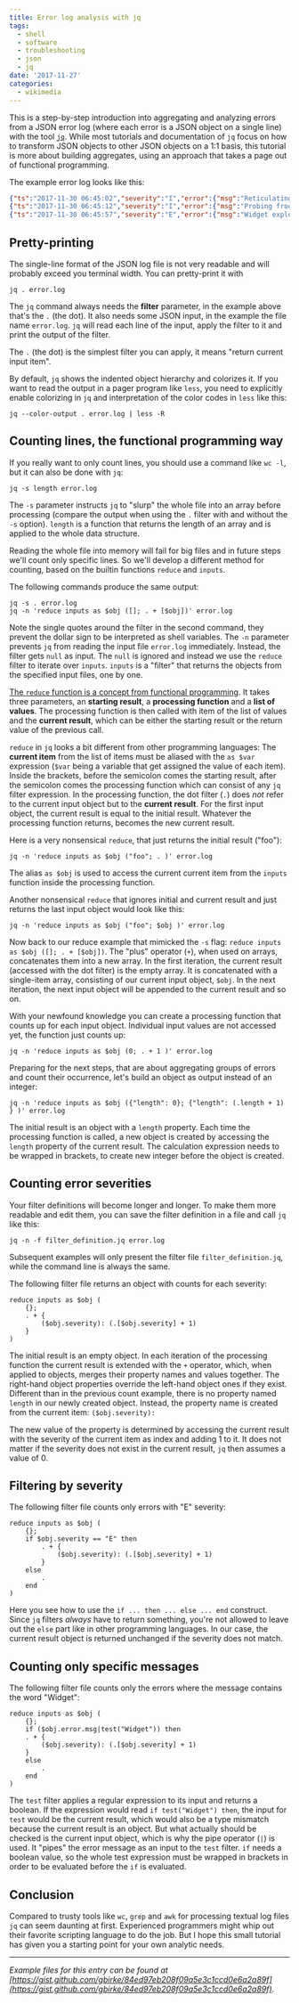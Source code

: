 ```yaml
---
title: Error log analysis with jq
tags:
  - shell
  - software
  - troubleshooting
  - json
  - jq
date: '2017-11-27'
categories:
  - wikimedia
---
```

This is a step-by-step introduction into aggregating and analyzing errors from a JSON error log (where each error is a JSON object on a single line) with the tool [`jq`](https://stedolan.github.io/jq/). While most tutorials and documentation of `jq` focus on how to transform JSON objects to other JSON objects on a 1:1 basis, this tutorial is more about building aggregates, using an  approach that takes a page out of functional programming.

The example error log looks like this:

```json
{"ts":"2017-11-30 06:45:02","severity":"I","error":{"msg":"Reticulating splines","splines":1}}
{"ts":"2017-11-30 06:45:12","severity":"I","error":{"msg":"Probing froobles","names":["frb23","frb42"]}}
{"ts":"2017-11-30 06:45:57","severity":"E","error":{"msg":"Widget exploded"}}
```

## Pretty-printing
The single-line format of the JSON log file is not very readable and will probably exceed you terminal width. You can pretty-print it with

    jq . error.log

The `jq` command always needs the **filter** parameter, in the example above that's the `.` (the dot). It also needs some JSON input, in the example the file name `error.log`. `jq` will read each line of the input, apply the filter to it and print the output of the filter.

The `.` (the dot) is the simplest filter you can apply, it means "return current input item".

By default, `jq` shows the indented object hierarchy and colorizes it. If you want to read the output in a pager program like `less`, you need to explicitly enable colorizing in `jq` and interpretation of the color codes in `less` like this:

    jq --color-output . error.log | less -R

## Counting lines, the functional programming way
If you really want to only count lines, you should use a command like `wc -l`, but it can also be done with `jq`:

    jq -s length error.log

The `-s` parameter instructs `jq` to "slurp" the whole file into an array before processing (compare the output when using the `.` filter with and without the `-s` option). `length` is a function that returns the length of an array and is applied to the whole data structure.

Reading the whole file into memory will fail for big files and in future steps we'll count only specific lines. So we'll develop a different method for counting, based on the builtin functions `reduce` and `inputs`.

The following commands produce the same output:

    jq -s . error.log
    jq -n 'reduce inputs as $obj ([]; . + [$obj])' error.log

Note the single quotes around the filter in the second command, they prevent the dollar sign to be interpreted as shell variables.
The `-n` parameter prevents `jq` from reading the input file `error.log` immediately. Instead, the filter gets `null` as input. The `null` is ignored and instead we use the `reduce` filter to iterate over `inputs`. `inputs` is a "filter" that returns the objects from the specified input files, one by one.

[The `reduce` function is a concept from functional programming](https://en.wikipedia.org/wiki/Fold_(higher-order_function)). It takes three parameters, an **starting result**, a **processing function** and a **list of values**. The processing function is then called with item of the list of values and the **current result**, which can be either the starting result or the return value of the previous call.

`reduce` in `jq` looks a bit different from other programming languages: The **current item** from the list of items must be aliased with the `as $var` expression (`$var` being a variable that get assigned the value of each item). Inside the brackets, before the semicolon comes the starting result, after the semicolon comes the processing function which can consist of any `jq` filter expression. In the processing function, the dot filter (`.`) does *not* refer to the current input object but to the **current result**. For the first input object, the current result is equal to the initial result. Whatever the processing function returns, becomes the new current result.

Here is a very nonsensical `reduce`, that just returns the initial result ("foo"):

    jq -n 'reduce inputs as $obj ("foo"; . )' error.log

The alias `as $obj` is used to access the current current item from the `inputs` function inside the processing function.

Another nonsensical `reduce` that ignores initial and current result and just returns the last input object would look like this:

    jq -n 'reduce inputs as $obj ("foo"; $obj )' error.log

Now back to our reduce example that mimicked the `-s` flag: `reduce inputs as $obj ([]; . + [$obj])`. The "plus" operator (`+`), when used on arrays, concatenates them into a new array. In the first iteration, the current result (accessed with the dot filter) is the empty array. It is concatenated with a single-item array, consisting of our current input object, `$obj`. In the next iteration, the next input object will be appended to the current result and so on.

With your newfound knowledge you can create a processing function that counts up for each input object. Individual input values are not accessed yet, the function just counts up:

    jq -n 'reduce inputs as $obj (0; . + 1 )' error.log

Preparing for the next steps, that are about aggregating groups of errors and count their occurrence, let's build an object as output instead of an integer:

    jq -n 'reduce inputs as $obj ({"length": 0}; {"length": (.length + 1) } )' error.log

The initial result is an object with a `length` property. Each time the processing function is called, a new object is created by accessing the `length` property of the current result. The calculation expression needs to be wrapped in brackets, to create new integer before the object is created.

## Counting error severities
Your filter definitions will become longer and longer. To make them more readable and edit them, you can save the filter definition in a file and call `jq` like this:

```console
jq -n -f filter_definition.jq error.log
```

Subsequent examples will only present the filter file `filter_definition.jq`, while the command line is always the same.

The following filter file returns an object with counts for each severity:

    reduce inputs as $obj (
        {};
        . + {
            ($obj.severity): (.[$obj.severity] + 1)
        }
    )

The initial result is an empty object. In each iteration of the processing function the current result is extended with the `+` operator, which, when applied to objects, merges their property names and values together. The right-hand object properties override the left-hand object ones if they exist. Different than in the previous count example, there is no property named `length` in our newly created object. Instead, the property name is created from the current item: `($obj.severity):`

The new value of the property is determined by accessing the current result with the severity of the current item as index and adding 1 to it. It does not matter if the severity does not exist in the current result, `jq` then assumes a value of 0.

## Filtering by severity
The following filter file counts only errors with "E" severity:

    reduce inputs as $obj (
        {};
        if $obj.severity == "E" then
            . + {
                ($obj.severity): (.[$obj.severity] + 1)
            }
        else
            .
        end
    )

Here you see how to use the `if ... then ... else ... end` construct. Since `jq` filters *always* have to return something, you're not allowed to leave out the `else` part like in other programming languages. In our case, the current result object is returned unchanged if the severity does not match.

## Counting only specific messages
The following filter file counts only the errors where the message contains the word "Widget":

    reduce inputs as $obj (
        {};
        if ($obj.error.msg|test("Widget")) then
        . + {
            ($obj.severity): (.[$obj.severity] + 1)
        }
        else
            .
        end
    )

The `test` filter applies a regular expression to its input and returns a boolean. If the expression would read `if test("Widget") then`, the input for `test` would be the current result, which would also be a type mismatch because the current result is an object. But what actually should be checked is the current input object, which is why the pipe operator (`|`) is used. It "pipes" the error message as an input to the `test` filter. `if` needs a boolean value, so the whole test expression must be wrapped in brackets in order to be evaluated before the `if` is evaluated.

## Conclusion
Compared to trusty tools like `wc`, `grep` and `awk` for processing textual log files `jq` can seem daunting at first. Experienced programmers might whip out their favorite scripting language to do the job. But I hope this small tutorial has given you a starting point for your own analytic needs.

---

*Example files for this entry can be found at [https://gist.github.com/gbirke/84ed97eb208f09a5e3c1ccd0e6a2a89f](https://gist.github.com/gbirke/84ed97eb208f09a5e3c1ccd0e6a2a89f).*

